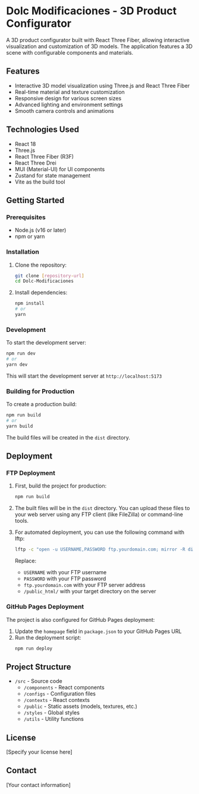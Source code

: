 # Dolc Modificaciones - 3D Product Configurator

A 3D product configurator built with React Three Fiber, allowing interactive visualization and customization of 3D models. The application features a 3D scene with configurable components and materials.

## Features

- Interactive 3D model visualization using Three.js and React Three Fiber
- Real-time material and texture customization
- Responsive design for various screen sizes
- Advanced lighting and environment settings
- Smooth camera controls and animations

## Technologies Used

- React 18
- Three.js
- React Three Fiber (R3F)
- React Three Drei
- MUI (Material-UI) for UI components
- Zustand for state management
- Vite as the build tool

## Getting Started

### Prerequisites

- Node.js (v16 or later)
- npm or yarn

### Installation

1. Clone the repository:
   ```bash
   git clone [repository-url]
   cd Dolc-Modificaciones
   ```

2. Install dependencies:
   ```bash
   npm install
   # or
   yarn
   ```

### Development

To start the development server:

```bash
npm run dev
# or
yarn dev
```

This will start the development server at `http://localhost:5173`

### Building for Production

To create a production build:

```bash
npm run build
# or
yarn build
```

The build files will be created in the `dist` directory.

## Deployment

### FTP Deployment

1. First, build the project for production:
   ```bash
   npm run build
   ```

2. The built files will be in the `dist` directory. You can upload these files to your web server using any FTP client (like FileZilla) or command-line tools.

3. For automated deployment, you can use the following command with lftp:
   ```bash
   lftp -c "open -u USERNAME,PASSWORD ftp.yourdomain.com; mirror -R dist/ /public_html/"
   ```

   Replace:
   - `USERNAME` with your FTP username
   - `PASSWORD` with your FTP password
   - `ftp.yourdomain.com` with your FTP server address
   - `/public_html/` with your target directory on the server

### GitHub Pages Deployment

The project is also configured for GitHub Pages deployment:

1. Update the `homepage` field in `package.json` to your GitHub Pages URL
2. Run the deployment script:
   ```bash
   npm run deploy
   ```

## Project Structure

- `/src` - Source code
  - `/components` - React components
  - `/configs` - Configuration files
  - `/contexts` - React contexts
  - `/public` - Static assets (models, textures, etc.)
  - `/styles` - Global styles
  - `/utils` - Utility functions

## License

[Specify your license here]

## Contact

[Your contact information]
